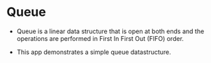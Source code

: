 # Queue

- Queue is a linear data structure that is open at both ends and the operations are performed in First In First Out (FIFO) order.

- This app demonstrates a simple queue datastructure.
